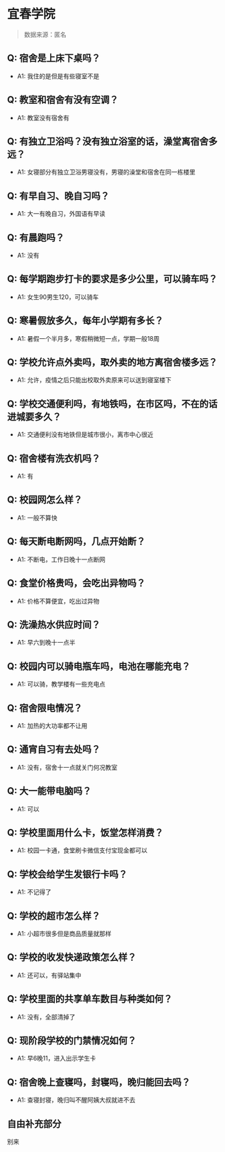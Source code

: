 # 宜春学院

> 数据来源：匿名

## Q: 宿舍是上床下桌吗？

- A1: 我住的是但是有些寝室不是

## Q: 教室和宿舍有没有空调？

- A1: 教室没有宿舍有

## Q: 有独立卫浴吗？没有独立浴室的话，澡堂离宿舍多远？

- A1: 女寝部分有独立卫浴男寝没有，男寝的澡堂和宿舍在同一栋楼里

## Q: 有早自习、晚自习吗？

- A1: 大一有晚自习，外国语有早读

## Q: 有晨跑吗？

- A1: 没有

## Q: 每学期跑步打卡的要求是多少公里，可以骑车吗？

- A1: 女生90男生120，可以骑车

## Q: 寒暑假放多久，每年小学期有多长？

- A1: 暑假一个半月多，寒假稍微短一点，学期一般18周

## Q: 学校允许点外卖吗，取外卖的地方离宿舍楼多远？

- A1: 允许，疫情之后只能出校取外卖原来可以送到寝室楼下

## Q: 学校交通便利吗，有地铁吗，在市区吗，不在的话进城要多久？

- A1: 交通便利没有地铁但是城市很小，离市中心很近

## Q: 宿舍楼有洗衣机吗？

- A1: 有

## Q: 校园网怎么样？

- A1: 一般不算快

## Q: 每天断电断网吗，几点开始断？

- A1: 不断电，工作日晚十一点断网

## Q: 食堂价格贵吗，会吃出异物吗？

- A1: 价格不算便宜，吃出过异物

## Q: 洗澡热水供应时间？

- A1: 早六到晚十一点半

## Q: 校园内可以骑电瓶车吗，电池在哪能充电？

- A1: 可以骑，教学楼有一些充电点

## Q: 宿舍限电情况？

- A1: 加热的大功率都不让用

## Q: 通宵自习有去处吗？

- A1: 没有，宿舍十一点就关门何况教室

## Q: 大一能带电脑吗？

- A1: 可以

## Q: 学校里面用什么卡，饭堂怎样消费？

- A1: 校园一卡通，食堂刷卡微信支付宝现金都可以

## Q: 学校会给学生发银行卡吗？

- A1: 不记得了

## Q: 学校的超市怎么样？

- A1: 小超市很多但是商品质量就那样

## Q: 学校的收发快递政策怎么样？

- A1: 还可以，有驿站集中

## Q: 学校里面的共享单车数目与种类如何？

- A1: 没有，全部清掉了

## Q: 现阶段学校的门禁情况如何？

- A1: 早6晚11，进入出示学生卡

## Q: 宿舍晚上查寝吗，封寝吗，晚归能回去吗？

- A1: 查寝封寝，晚归叫不醒阿姨大叔就进不去

## 自由补充部分

别来
